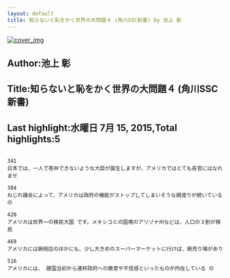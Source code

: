 ```yaml
---
layout: default
title: 知らないと恥をかく世界の大問題４ (角川SSC新書) by 池上 彰
---
```


[![cover_img](http://images-jp.amazon.com/images/P/B00CYY7TZ4.09.MZZZZZZZ.jpg)](https://www.amazon.co.jp/dp/B00CYY7TZ4)  
## Author:池上 彰  
## Title:知らないと恥をかく世界の大問題４ (角川SSC新書)  
## Last highlight:水曜日 7月 15, 2015,Total highlights:5  
```
  
341  
日本では、一人で答弁できないような大臣が誕生しますが、アメリカではとても長官にはなれませ  
  
384  
ねじれ議会によって、アメリカは政府の機能がストップしてしまいそうな綱渡りが続いている の  
  
420  
アメリカは世界一の移民大国 です。メキシコとの国境のアリゾナ州などは、人口の３割が移民  
  
469  
アメリカには銃砲店のほかにも、少し大きめのスーパーマーケットに行けば、銃売り場があり  
  
516  
アメリカには、 建国当初から連邦政府への敵意や不信感といったものが内在している の  
```